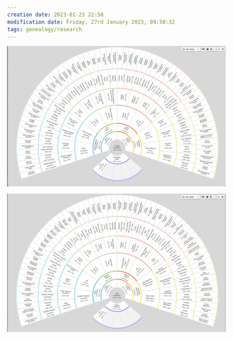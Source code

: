 ```yaml
---
creation date: 2023-01-23 22:50
modification date: Friday, 27rd January 2023, 09:50:32
tags: genealogy/research
---
```


![Pasted image 20230203121935](../attachments/Pasted%20image%2020230203121935.png)

![Pasted image 20230203121957](../attachments/Pasted%20image%2020230203121957.png)